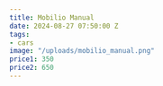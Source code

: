 ```yaml
---
title: Mobilio Manual
date: 2024-08-27 07:50:00 Z
tags:
- cars
image: "/uploads/mobilio_manual.png"
price1: 350
price2: 650
---
```


